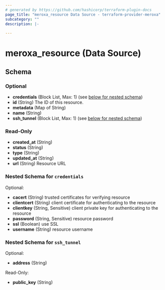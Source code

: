 ```yaml
---
# generated by https://github.com/hashicorp/terraform-plugin-docs
page_title: "meroxa_resource Data Source - terraform-provider-meroxa"
subcategory: ""
description: |-
  
---
```


# meroxa_resource (Data Source)





<!-- schema generated by tfplugindocs -->
## Schema

### Optional

- **credentials** (Block List, Max: 1) (see [below for nested schema](#nestedblock--credentials))
- **id** (String) The ID of this resource.
- **metadata** (Map of String)
- **name** (String)
- **ssh_tunnel** (Block List, Max: 1) (see [below for nested schema](#nestedblock--ssh_tunnel))

### Read-Only

- **created_at** (String)
- **status** (String)
- **type** (String)
- **updated_at** (String)
- **url** (String) Resource URL

<a id="nestedblock--credentials"></a>
### Nested Schema for `credentials`

Optional:

- **cacert** (String) trusted certificates for verifying resource
- **clientcert** (String) client certificate for authenticating to the resource
- **clientkey** (String, Sensitive) client private key for authenticating to the resource
- **password** (String, Sensitive) resource password
- **ssl** (Boolean) use SSL
- **username** (String) resource username


<a id="nestedblock--ssh_tunnel"></a>
### Nested Schema for `ssh_tunnel`

Optional:

- **address** (String)

Read-Only:

- **public_key** (String)


